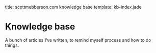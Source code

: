title: scottmebberson.com knowledge base
template: kb-index.jade

# Knowledge base

A bunch of articles I've written, to remind myself process and how to do things.